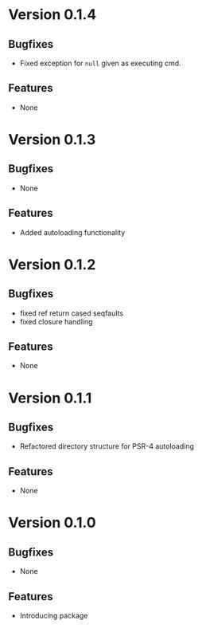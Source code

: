 # Version 0.1.4

## Bugfixes

* Fixed exception for `null` given as executing cmd.

## Features

* None

# Version 0.1.3

## Bugfixes

* None

## Features

* Added autoloading functionality

# Version 0.1.2

## Bugfixes

* fixed ref return cased seqfaults
* fixed closure handling

## Features

* None

# Version 0.1.1

## Bugfixes

* Refactored directory structure for PSR-4 autoloading

## Features

* None

# Version 0.1.0

## Bugfixes

* None

## Features

* Introducing package
